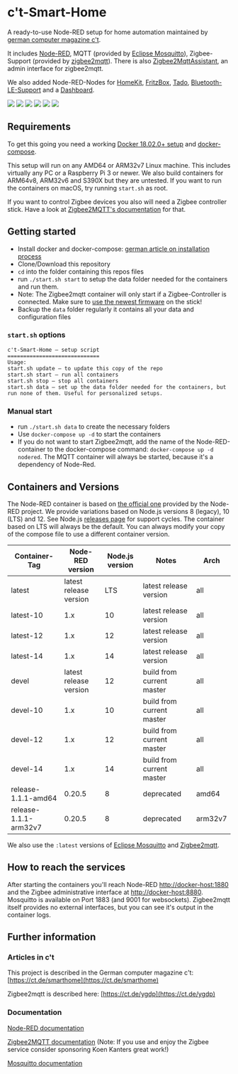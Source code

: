 # c't-Smart-Home

A ready-to-use Node-RED setup for home automation maintained by [german computer magazine c't](https://www.ct.de/smarthome).

It includes [Node-RED](https://nodered.org/), MQTT (provided by [Eclipse Mosquitto](https://mosquitto.org/)), Zigbee-Support (provided by [zigbee2mqtt](https://www.zigbee2mqtt.io/)). There is also [Zigbee2MqttAssistant](https://github.com/yllibed/Zigbee2MqttAssistant), an admin interface for zigbee2mqtt. 

We also added Node-RED-Nodes for [HomeKit](https://github.com/NRCHKB/node-red-contrib-homekit-bridged),  [FritzBox](https://github.com/bashgroup/node-red-contrib-fritz), [Tado](https://github.com/mattdavis90/node-red-contrib-tado-client), [Bluetooth-LE-Support](https://github.com/clausbroch/node-red-contrib-noble-bluetooth) and a [Dashboard](https://github.com/node-red/node-red-dashboard).

![](https://img.shields.io/github/stars/ct-Open-Source/ct-Smart-Home.svg)
![](https://img.shields.io/github/release/ct-Open-Source/ct-Smart-Home.svg)
![](https://img.shields.io/github/license/ct-Open-Source/ct-Smart-Home.svg)
![](https://img.shields.io/badge/GitHub-Actions-blueviolet)
![](https://img.shields.io/docker/pulls/ctmagazin/ctnodered.svg)
![](https://img.shields.io/docker/stars/ctmagazin/ctnodered.svg)

## Requirements

To get this going you need a working [Docker 18.02.0+ setup](https://docs.docker.com/install/) and [docker-compose](https://docs.docker.com/compose/install/). 

This setup will run on any  AMD64 or ARM32v7 Linux machine. This includes virtually any PC or a Raspberry Pi 3 or newer. We also build containers for ARM64v8, ARM32v6 and S390X but they are untested. If you want to run the containers on macOS, try running `start.sh` as root.

If you want to control Zigbee devices you also will need a Zigbee controller stick. Have a look at [Zigbee2MQTT's documentation](https://www.zigbee2mqtt.io/getting_started/what_do_i_need.html) for that.

## Getting started
* Install docker and docker-compose: [german article on installation process](https://www.heise.de/ct/artikel/Docker-einrichten-unter-Linux-Windows-macOS-4309355.html?hg=1&hgi=3&hgf=false)
* Clone/Download this repository
* `cd` into the folder containing this repos files
* run `./start.sh start` to setup the data folder needed for the containers and run them.
* Note: The Zigbee2mqtt container will only start if a Zigbee-Controller is connected. Make sure to [use the newest firmware](https://www.zigbee2mqtt.io/getting_started/flashing_the_cc2531.html) on the stick!
* Backup the `data` folder regularly it contains all your data and configuration files

### `start.sh` options
```
c't-Smart-Home – setup script                                                                                                                             
=============================
Usage:
start.sh update – to update this copy of the repo
start.sh start – run all containers
start.sh stop – stop all containers
start.sh data – set up the data folder needed for the containers, but run none of them. Useful for personalized setups.
```

### Manual start

* run `./start.sh data` to create the necessary folders
* Use `docker-compose up -d` to start the containers
* If you do not want to start Zigbee2mqtt, add the name of the Node-RED-container to the docker-compose command: `docker-compose up -d nodered`. The MQTT container will always be started, because it's a dependency of Node-Red.

## Containers and Versions

The Node-RED container is based on [the official one](https://hub.docker.com/r/nodered/node-red) provided by the Node-RED project. We provide variations based on Node.js versions 8 (legacy), 10 (LTS) and 12. See Node.js [releases page](https://nodejs.org/en/about/releases/) for support cycles. The container based on LTS will always be the default. You can always modify your copy of the compose file to use a different container version.

| Container-Tag         | Node-RED version       | Node.js version | Notes                     | Arch    |
| --------------------- | ---------------------- | --------------- | ------------------------- | ------- |
| latest                | latest release version | LTS             | latest release version    | all     |
| latest-10             | 1.x                    | 10              | latest release version    | all     |
| latest-12             | 1.x                    | 12              | latest release version    | all     |
| latest-14             | 1.x                    | 14              | latest release version    | all     |
| devel                 | latest release version | 12              | build from current master | all     |
| devel-10              | 1.x                    | 10              | build from current master | all     |
| devel-12              | 1.x                    | 12              | build from current master | all     |
| devel-14              | 1.x                    | 14              | build from current master | all     |
| release-1.1.1-amd64   | 0.20.5                 | 8               | deprecated                | amd64   |
| release-1.1.1-arm32v7 | 0.20.5                 | 8               | deprecated                | arm32v7 |

We also use the `:latest` versions of [Eclipse Mosquitto](https://hub.docker.com/_/eclipse-mosquitto) and [Zigbee2mqtt](https://github.com/Koenkk/zigbee2mqtt.io).

## How to reach the services 

After starting the containers you'll reach Node-RED [http://docker-host:1880](http://docker-host:1880) and the Zigbee administrative interface at [http://docker-host:8880](http://docker-host:8880). Mosquitto is available on Port 1883 (and 9001 for websockets). Zigbee2mqtt itself provides no external interfaces, but you can see it's output in the container logs. 

## Further information

### Articles in c't

This project is described in the German computer magazine c't: [https://ct.de/smarthome](https://ct.de/smarthome)

Zigbee2mqtt is described here: [https://ct.de/ygdp](https://ct.de/ygdp)

### Documentation

[Node-RED documentation](https://nodered.org/docs/) 

[Zigbee2MQTT documentation](https://www.zigbee2mqtt.io/) (Note: If you use and enjoy the Zigbee service consider sponsoring Koen Kanters great work!)

[Mosquitto documentation](https://mosquitto.org/man/mosquitto-8.html)

